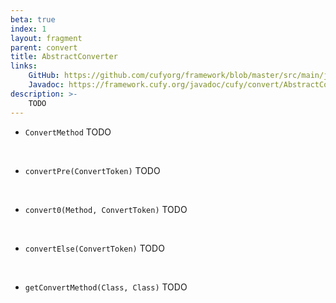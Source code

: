 ```yaml
---
beta: true
index: 1
layout: fragment
parent: convert
title: AbstractConverter
links:
    GitHub: https://github.com/cufyorg/framework/blob/master/src/main/java/cufy/convert/AbstractConverter.java
    Javadoc: https://framework.cufy.org/javadoc/cufy/convert/AbstractConverter.html
description: >-
    TODO
---
```


- `ConvertMethod` TODO
<br>

- `convertPre(ConvertToken)` TODO
<br>

- `convert0(Method, ConvertToken)` TODO
<br>

- `convertElse(ConvertToken)` TODO
<br>

- `getConvertMethod(Class, Class)` TODO